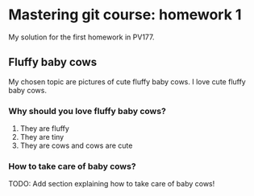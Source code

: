 # Mastering git course: homework 1

My solution for the first homework in PV177.


## Fluffy baby cows

My chosen topic are pictures of cute fluffy baby cows.
I love cute fluffy baby cows.


### Why should you love fluffy baby cows?

1. They are fluffy
2. They are tiny
3. They are cows and cows are cute


### How to take care of baby cows?

TODO: Add section explaining how to take care of baby cows!
